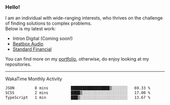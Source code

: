 ### Hello!

I am an individual with wide-ranging interests, who thrives on the challenge of finding solutions to complex problems. <br/> Below is my latest work:
- Intron Digital (Coming soon!)
- [Beatbox Audio](https://bumbleboss.xyz/w/beatbox-audio)
- [Standard Financial](https://bumbleboss.xyz/w/standard-financial)

You can find more on my [portfolio](https://bumbleboss.xyz/work), otherwise, do enjoy looking at my repositories.

---

WakaTime Monthly Activity

<!--START_SECTION:waka-->

```txt
JSON         8 mins          █████████████████▒░░░░░░░   69.33 %
SCSS         2 mins          ████▒░░░░░░░░░░░░░░░░░░░░   17.00 %
TypeScript   1 min           ███▒░░░░░░░░░░░░░░░░░░░░░   13.67 %
```

<!--END_SECTION:waka-->
